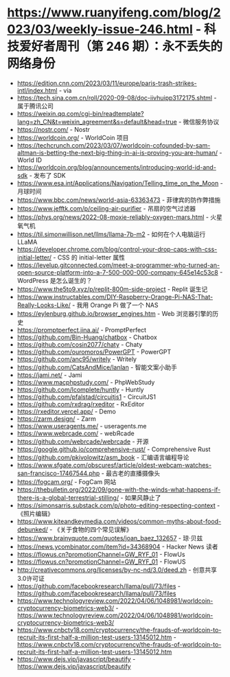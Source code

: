# https://www.ruanyifeng.com/blog/2023/03/weekly-issue-246.html - 科技爱好者周刊（第 246 期）：永不丢失的网络身份

- https://edition.cnn.com/2023/03/11/europe/paris-trash-strikes-intl/index.html - via
- https://tech.sina.com.cn/roll/2020-09-08/doc-iivhuipp3172175.shtml - 属于腾讯公司
- https://weixin.qq.com/cgi-bin/readtemplate?lang=zh_CN&t=weixin_agreement&s=default&head=true - 微信服务协议
- https://nostr.com/ - Nostr
- https://worldcoin.org/ - WorldCoin 项目
- https://techcrunch.com/2023/03/07/worldcoin-cofounded-by-sam-altman-is-betting-the-next-big-thing-in-ai-is-proving-you-are-human/ - World ID
- https://worldcoin.org/blog/announcements/introducing-world-id-and-sdk - 发布了 SDK
- https://www.esa.int/Applications/Navigation/Telling_time_on_the_Moon - 月球时间
- https://www.bbc.com/news/world-asia-63363473 - 菲律宾的防作弊措施
- https://www.jefftk.com/p/ceiling-air-purifier - 吊扇的空气过滤器
- https://phys.org/news/2022-08-moxie-reliably-oxygen-mars.html - 火星氧气机
- https://til.simonwillison.net/llms/llama-7b-m2 - 如何在个人电脑运行 LLaMA
- https://developer.chrome.com/blog/control-your-drop-caps-with-css-initial-letter/ - CSS 的 initial-letter 属性
- https://levelup.gitconnected.com/meet-a-programmer-who-turned-an-open-source-platform-into-a-7-500-000-000-company-645e14c53c8 - WordPress 是怎么诞生的？
- https://www.the5to9.xyz/p/replit-800m-side-project - Replit 诞生记
- https://www.instructables.com/DIY-Raspberry-Orange-Pi-NAS-That-Really-Looks-Like/ - 我用 Orange Pi 做了一个 NAS
- https://eylenburg.github.io/browser_engines.htm - Web 浏览器引擎的历史
- https://promptperfect.jina.ai/ - PromptPerfect
- https://github.com/Bin-Huang/chatbox - Chatbox
- https://github.com/cosin2077/chaty - Chaty
- https://github.com/ouromoros/PowerGPT - PowerGPT
- https://github.com/anc95/writely - Writely
- https://github.com/CatsAndMice/lanlan - 智能文案小助手
- https://jami.net/ - Jami
- https://www.macphpstudy.com/ - PhpWebStudy
- https://github.com/lcomplete/huntly - Huntly
- https://github.com/pfalstad/circuitjs1 - CircuitJS1
- https://github.com/rxdrag/rxeditor - RxEditor
- https://rxeditor.vercel.app/ - Demo
- https://zarm.design/ - Zarm
- https://www.useragents.me/ - useragents.me
- https://www.webrcade.com/ - webЯcade
- https://github.com/webrcade/webrcade - 开源
- https://google.github.io/comprehensive-rust/ - Comprehensive Rust
- https://github.com/pkivolowitz/asm_book - 汇编语言编程导论
- https://www.sfgate.com/obscuresf/article/oldest-webcam-watches-san-francisco-17467544.php - 最古老的直播摄像头
- https://fogcam.org/ - FogCam 网站
- https://thebulletin.org/2022/09/gone-with-the-winds-what-happens-if-there-is-a-global-terrestrial-stilling/ - 如果风静止了
- https://simonsarris.substack.com/p/photo-editing-respecting-context - 《照片编辑》
- https://www.kiteandkeymedia.com/videos/common-myths-about-food-debunked/ - 《关于食物的四个常见误解》
- https://www.brainyquote.com/quotes/joan_baez_132657 - 琼·贝兹
- https://news.ycombinator.com/item?id=34368904 - Hacker News 读者
- https://flowus.cn?promotionChannel=GW_RYF_01 - FlowUs
- https://flowus.cn?promotionChannel=GW_RYF_01 - FlowUS
- http://creativecommons.org/licenses/by-nc-nd/3.0/deed.zh - 创意共享3.0许可证
- https://github.com/facebookresearch/llama/pull/73/files - https://github.com/facebookresearch/llama/pull/73/files
- https://www.technologyreview.com/2022/04/06/1048981/worldcoin-cryptocurrency-biometrics-web3/ - https://www.technologyreview.com/2022/04/06/1048981/worldcoin-cryptocurrency-biometrics-web3/
- https://www.cnbctv18.com/cryptocurrency/the-frauds-of-worldcoin-to-recruit-its-first-half-a-million-test-users-13145012.htm - https://www.cnbctv18.com/cryptocurrency/the-frauds-of-worldcoin-to-recruit-its-first-half-a-million-test-users-13145012.htm
- https://www.dejs.vip/javascript/beautify - https://www.dejs.vip/javascript/beautify